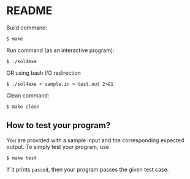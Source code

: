 # README

Build command: 

    $ make

Run command (as an interactive program):

    $ ./sol4exe

OR using bash I/O redirection

    $ ./sol4exe < sample.in > test.out 2>&1 

Clean command: 

    $ make clean


## How to test your program?

You are provided with a sample input and the corresponding expected
output. To simply test your program, use 

    $ make test

If it prints `passed`, then your program passes the given test case.
